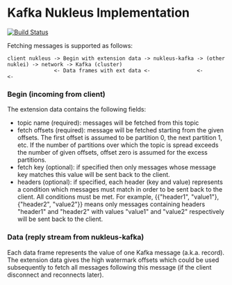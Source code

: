 # Kafka Nukleus Implementation

[![Build Status][build-status-image]][build-status]

[build-status-image]: https://travis-ci.org/reaktivity/nukleus-kafka.java.svg?branch=develop
[build-status]: https://travis-ci.org/reaktivity/nukleus-kafka.java

Fetching messages is supported as follows:

```
client nukleus -> Begin with extension data -> nukleus-kafka -> (other nuklei) -> network -> Kafka (cluster)
               <- Data frames with ext data <-               <-                <-
```

### Begin (incoming from client)

The extension data contains the following fields:

- topic name (required): messages will be fetched from this topic
- fetch offsets (required): message will be fetched starting from the given offsets. The first offset is assumed to be partition 0, the next partition 1, etc. If the number of partitions over which the topic is spread exceeds the number of given offsets, offset zero is assumed for the excess partitions.
- fetch key (optional): if specified then only messages whose message key matches this value will be sent back to the client.
- headers (optional): if specified, each header (key and value) represents a condition which messages must match in order to be sent back to the client. All conditions must be met. For example, {{"header1", "value1"}, {"header2", "value2"}} means only messages containing headers "header1" and "header2" with values "value1" and "value2" respectively will be sent back to the client.

### Data (reply stream from nukleus-kafka)

Each data frame represents the value of one Kafka message (a.k.a. record). The extension data gives the high watermark offsets which could be used subsequently to fetch all messages following this message (if the client disconnect and reconnects later).
